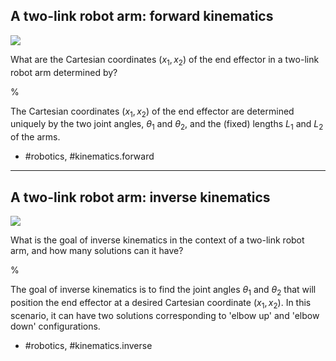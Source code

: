 ## A two-link robot arm: forward kinematics

![](https://cdn.mathpix.com/cropped/2024_05_26_cf46115da84aa2e9c64eg-1.jpg?height=354&width=357&top_left_y=219&top_left_x=679)

What are the Cartesian coordinates $\left(x_{1}, x_{2}\right)$ of the end effector in a two-link robot arm determined by?

%

The Cartesian coordinates $\left(x_{1}, x_{2}\right)$ of the end effector are determined uniquely by the two joint angles, $\theta_{1}$ and $\theta_{2}$, and the (fixed) lengths $L_{1}$ and $L_{2}$ of the arms.

- #robotics, #kinematics.forward


---

## A two-link robot arm: inverse kinematics

![](https://cdn.mathpix.com/cropped/2024_05_26_cf46115da84aa2e9c64eg-1.jpg?height=364&width=364&top_left_y=219&top_left_x=1127)

What is the goal of inverse kinematics in the context of a two-link robot arm, and how many solutions can it have?

%

The goal of inverse kinematics is to find the joint angles $\theta_{1}$ and $\theta_{2}$ that will position the end effector at a desired Cartesian coordinate $\left(x_{1}, x_{2}\right)$. In this scenario, it can have two solutions corresponding to 'elbow up' and 'elbow down' configurations.

- #robotics, #kinematics.inverse